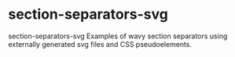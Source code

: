 # section-separators-svg
section-separators-svg
Examples of wavy section separators using externally generated svg files and CSS pseudoelements.
